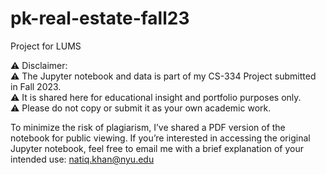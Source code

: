 # pk-real-estate-fall23
 Project for LUMS

⚠️ Disclaimer:  
⚠️ The Jupyter notebook and data is part of my CS-334 Project submitted in Fall 2023.  
⚠️ It is shared here for educational insight and portfolio purposes only.  
⚠️ Please do not copy or submit it as your own academic work.  

To minimize the risk of plagiarism, I’ve shared a PDF version of the notebook for public viewing.
If you’re interested in accessing the original Jupyter notebook, feel free to email me with a brief explanation of your intended use: natiq.khan@nyu.edu

